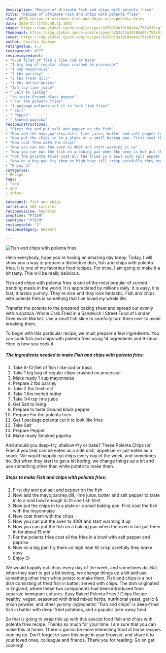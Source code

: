 ```yaml
---
description: "Recipe of Ultimate Fish and chips with polenta fries"
title: "Recipe of Ultimate Fish and chips with polenta fries"
slug: 4598-recipe-of-ultimate-fish-and-chips-with-polenta-fries
date: 2020-11-11T23:48:23.103Z
image: https://img-global.cpcdn.com/recipes/b253d13a1010da04/751x532cq70/fish-and-chips-with-polenta-fries-recipe-main-photo.jpg
thumbnail: https://img-global.cpcdn.com/recipes/b253d13a1010da04/751x532cq70/fish-and-chips-with-polenta-fries-recipe-main-photo.jpg
cover: https://img-global.cpcdn.com/recipes/b253d13a1010da04/751x532cq70/fish-and-chips-with-polenta-fries-recipe-main-photo.jpg
author: Cecilia Jackson
ratingvalue: 4.3
reviewcount: 4577
recipeingredient:
- "8-10 filet of fish I like cod or basa"
- "1 big bag of regular chips crashed on processor"
- "1 cup mayonnaise"
- "2 tbs parsley"
- "2 tbs fresh dill"
- "1 tbs melted butter"
- "1/4 tsp lime juice"
- " Salt to liking"
- "to taste Ground black pepper"
- " For the polenta fries"
- "1 package polenta cut it to look like fries"
- " Salt"
- " Pepper"
- " Smoked paprika"
recipeinstructions:
- "First dry and put salt and pepper on the fish"
- "Now add the mayo,parsley,dill, lime juice, butter and salt pepper to taste in to a mall bowl enough to fit one fish fillet"
- "Now put the chips in to a plate or a small baking pan. First coat the fish with the mayonnaise"
- "Now coat them with the chips"
- "Now you can put the oven to 400f and start warming it up"
- "Now you can put the fish on a baking pan when the oven is hot put them in for about 15 min"
- "For the polenta fries coat all the fries in a bowl with salt pepper and paprika"
- "Now on a big pan fry them on high heat till crisp carefully they brake easy"
- "Enjoy 😉"
categories:
- Recipe
tags:
- fish
- and
- chips

katakunci: fish and chips 
nutrition: 161 calories
recipecuisine: American
preptime: "PT18M"
cooktime: "PT32M"
recipeyield: "2"
recipecategory: Dessert

---
```



![Fish and chips with polenta fries](https://img-global.cpcdn.com/recipes/b253d13a1010da04/751x532cq70/fish-and-chips-with-polenta-fries-recipe-main-photo.jpg)

Hello everybody, hope you're having an amazing day today. Today, I will show you a way to prepare a distinctive dish, fish and chips with polenta fries. It is one of my favorites food recipes. For mine, I am going to make it a bit tasty. This will be really delicious.

Fish and chips with polenta fries is one of the most popular of current trending meals in the world. It is appreciated by millions daily. It is easy, it is fast, it tastes yummy. They're nice and they look fantastic. Fish and chips with polenta fries is something that I've loved my whole life.

Transfer the polenta to the prepared baking sheet and spread out evenly with a spatula. Whole Crab Fried in a Sandwich ! Street Food of London Greenwich Market. Use a small fish slice to carefully turn them over to avoid breaking them.


To begin with this particular recipe, we must prepare a few ingredients. You can cook fish and chips with polenta fries using 14 ingredients and 9 steps. Here is how you cook it.

<!--inarticleads1-->

##### The ingredients needed to make Fish and chips with polenta fries:

1. Take 8-10 filet of fish I like cod or basa
1. Take 1 big bag of regular chips crashed on processor
1. Make ready 1 cup mayonnaise
1. Prepare 2 tbs parsley
1. Take 2 tbs fresh dill
1. Take 1 tbs melted butter
1. Take 1/4 tsp lime juice
1. Get  Salt to liking
1. Prepare to taste Ground black pepper
1. Prepare  For the polenta fries
1. Get 1 package polenta cut it to look like fries
1. Take  Salt
1. Prepare  Pepper
1. Make ready  Smoked paprika


And should you deep-fry, shallow-fry or bake? These Polenta Chips (or Fries if you like) can be eaten as a side dish, appetiser or just eaten as a snack. We would happily eat chips every day of the week, and sometimes do. But when they start to get a bit boring, we change things up a bit and use something other than white potato to make them. 

<!--inarticleads2-->

##### Steps to make Fish and chips with polenta fries:

1. First dry and put salt and pepper on the fish
1. Now add the mayo,parsley,dill, lime juice, butter and salt pepper to taste in to a mall bowl enough to fit one fish fillet
1. Now put the chips in to a plate or a small baking pan. First coat the fish with the mayonnaise
1. Now coat them with the chips
1. Now you can put the oven to 400f and start warming it up
1. Now you can put the fish on a baking pan when the oven is hot put them in for about 15 min
1. For the polenta fries coat all the fries in a bowl with salt pepper and paprika
1. Now on a big pan fry them on high heat till crisp carefully they brake easy
1. Enjoy 😉


We would happily eat chips every day of the week, and sometimes do. But when they start to get a bit boring, we change things up a bit and use something other than white potato to make them. Fish and chips is a hot dish consisting of fried fish in batter, served with chips. The dish originated in England, where these two components had been introduced from separate immigrant cultures. Easy Baked Polenta Fries / Chips Recipe - healthy, vegan, seasoned with dried mixed herbs, nutritional yeast, garlic &amp; onion powder, and other yummy ingredients! &#34;Fish and chips&#34; is deep-fried fish in batter with deep-fried potatoes, and a popular take-away food. 

So that is going to wrap this up with this special food fish and chips with polenta fries recipe. Thanks so much for your time. I am sure that you can make this at home. There is gonna be more interesting food at home recipes coming up. Don't forget to save this page in your browser, and share it to your loved ones, colleague and friends. Thank you for reading. Go on get cooking!
